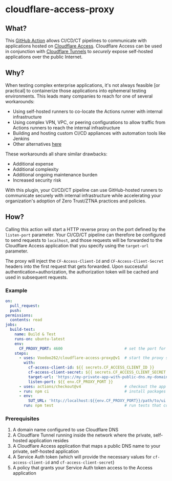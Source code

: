 # cloudflare-access-proxy

## What?
This [GitHub Action](https://github.com/features/actions) allows CI/CD/CT pipelines to communicate with applications hosted on [Cloudflare Access](https://www.cloudflare.com/zero-trust/products/access/). Cloudflare Access can be used in conjunction with [Cloudflare Tunnels](https://developers.cloudflare.com/cloudflare-one/connections/connect-networks/) to _securely_ expose self-hosted applications over the public Internet.

## Why?
When testing complex enterprise applications, it's not always feasible \[or practical\] to containerize those applications into ephemeral testing environments. This leads many companies to reach for one of several workarounds:
- Using self-hosted runners to co-locate the Actions runner with internal infrastructure
- Using complex VPN, VPC, or peering configurations to allow traffic from Actions runners to reach the internal infrastructure
- Building and hosting custom CI/CD appliances with automation tools like Jenkins
- Other alternatives [here](https://docs.github.com/en/actions/using-github-hosted-runners/connecting-to-a-private-network)

These workarounds all share similar drawbacks:
- Additional expense
- Additional complexity
- Additional ongoing maintenance burden
- Increased security risk

With this plugin, your CI/CD/CT pipeline can use GitHub-hosted runners to communicate securely with internal infrastructure while accelerating your organization's adoption of Zero Trust/ZTNA practices and policies.

## How?
Calling this action will start a HTTP reverse proxy on the port defined by the `listen-port` parameter. Your CI/CD/CT pipeline can therefore be configured to send requests to `localhost`, and those requests will be forwarded to the Cloudflare Access application that you specify using the `target-url` parameter.

The proxy will inject the `CF-Access-Client-Id` and `CF-Access-Client-Secret` headers into the first request that gets forwarded. Upon successful authentication+authorization, the authorization token will be cached and used in subsequent requests.

### Example
```yaml
on:
  pull_request:
  push:
permissions:
  contents: read
jobs:
  build-test:
    name: Build & Test
    runs-on: ubuntu-latest
    env:
      CF_PROXY_PORT: 4600                           # set the port for the local proxy server
    steps:
      - uses: Voodoo262/cloudflare-access-proxy@v1  # start the proxy server
        with:
          cf-access-client-id: ${{ secrets.CF_ACCESS_CLIENT_ID }}
          cf-access-client-secret: ${{ secrets.CF_ACCESS_CLIENT_SECRET }}
          target-url: 'https://my-private-app-with-public-dns.my-domain.tld'
          listen-port: ${{ env.CF_PROXY_PORT }}
      - uses: actions/checkout@v4                   # checkout the app repo
      - run: npm ci                                 # install packages
      - env:
          SUT_URL: 'http://localhost:${{env.CF_PROXY_PORT}}/path/to/ui'
        run: npm test                               # run tests that communicate with self-hosted service
```

### Prerequisites
1. A domain name configured to use Cloudflare DNS
2. A Cloudflare Tunnel running inside the network where the private, self-hosted application resides
3. A Cloudflare Access application that maps a public DNS name to your private, self-hosted application
4. A Service Auth token (which will provide the necessary values for `cf-access-client-id` and `cf-access-client-secret`)
5. A policy that grants your Service Auth token access to the Access application
